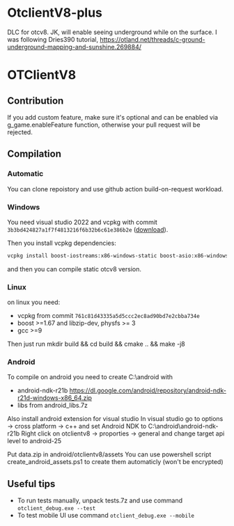 # OtclientV8-plus
DLC for otcv8. JK, will enable seeing underground while on the surface.
I was following Dries390 tutorial, https://otland.net/threads/c-ground-underground-mapping-and-sunshine.269884/

# OTClientV8

## Contribution

If you add custom feature, make sure it's optional and can be enabled via g_game.enableFeature function, otherwise your pull request will be rejected.

## Compilation

### Automatic

You can clone repoistory and use github action build-on-request workload.

### Windows

You need visual studio 2022 and vcpkg with commit `3b3bd424827a1f7f4813216f6b32b6c61e386b2e` ([download](https://github.com/microsoft/vcpkg/archive/3b3bd424827a1f7f4813216f6b32b6c61e386b2e.zip)).

Then you install vcpkg dependencies:
```bash
vcpkg install boost-iostreams:x86-windows-static boost-asio:x86-windows-static boost-beast:x86-windows-static boost-system:x86-windows-static boost-variant:x86-windows-static boost-lockfree:x86-windows-static boost-process:x86-windows-static boost-program-options:x86-windows-static luajit:x86-windows-static glew:x86-windows-static boost-filesystem:x86-windows-static boost-uuid:x86-windows-static physfs:x86-windows-static openal-soft:x86-windows-static libogg:x86-windows-static libvorbis:x86-windows-static zlib:x86-windows-static libzip:x86-windows-static openssl:x86-windows-static
```

and then you can compile static otcv8 version.

### Linux

on linux you need:
- vcpkg from commit `761c81d43335a5d5ccc2ec8ad90bd7e2cbba734e`
- boost >=1.67 and libzip-dev, physfs >= 3
- gcc >=9

Then just run mkdir build && cd build && cmake .. && make -j8

### Android

To compile on android you need to create C:\android with
- android-ndk-r21b https://dl.google.com/android/repository/android-ndk-r21d-windows-x86_64.zip
- libs from android_libs.7z

Also install android extension for visual studio
In visual studio go to options -> cross platform -> c++ and set Android NDK to C:\android\android-ndk-r21b
Right click on otclientv8 -> proporties -> general and change target api level to android-25

Put data.zip in android/otclientv8/assets
You can use powershell script create_android_assets.ps1 to create them automaticly (won't be encrypted)

## Useful tips

- To run tests manually, unpack tests.7z and use command `otclient_debug.exe --test`
- To test mobile UI use command `otclient_debug.exe --mobile`


